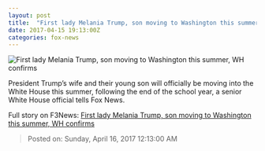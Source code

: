 ```yaml
---
layout: post
title:  "First lady Melania Trump, son moving to Washington this summer, WH confirms"
date: 2017-04-15 19:13:00Z
categories: fox-news
---
```


![First lady Melania Trump, son moving to Washington this summer, WH confirms](http://a57.foxnews.com/media2.foxnews.com/BrightCove/694940094001/2016/11/27/0/0/694940094001_5225954339001_Melania-Trump-s-responsibilities-as-first-lady-.jpg?ve=1)

President Trump’s wife and their young son will officially be moving into the White House this summer, following the end of the school year, a senior White House official tells Fox News.


Full story on F3News: [First lady Melania Trump, son moving to Washington this summer, WH confirms](http://www.f3nws.com/n/BgcDvB)

> Posted on: Sunday, April 16, 2017 12:13:00 AM

